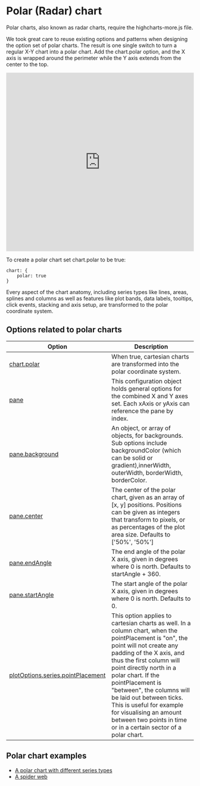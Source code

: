 Polar (Radar) chart
===================

Polar charts, also known as radar charts, require the highcharts-more.js file.

We took great care to reuse existing options and patterns when designing the option set of polar charts. The result is one single switch to turn a regular X-Y chart into a polar chart. Add the chart.polar option, and the X axis is wrapped around the perimeter while the Y axis extends from the center to the top.

<iframe style="width: 100%; height: 480px; border: none;" src="https://www.highcharts.com/samples/embed/highcharts/demo/polar-wind-rose" allow="fullscreen"></iframe>

To create a polar chart set chart.polar to be true:


    chart: {
        polar: true
    }

Every aspect of the chart anatomy, including series types like lines, areas, splines and columns as well as features like plot bands, data labels, tooltips, click events, stacking and axis setup, are transformed to the polar coordinate system.

Options related to polar charts
-------------------------------

|Option|Description|
|------|-----------|
|[chart.polar](https://api.highcharts.com/highcharts/chart.polar)|When true, cartesian charts are transformed into the polar coordinate system.|
|[pane](https://api.highcharts.com/highcharts#pane)|This configuration object holds general options for the combined X and Y axes set. Each xAxis or yAxis can reference the pane by index.|
|[pane.background](https://api.highcharts.com/highcharts/pane.background)|An object, or array of objects, for backgrounds. Sub options include backgroundColor (which can be solid or gradient),innerWidth, outerWidth, borderWidth, borderColor.|
|[pane.center](https://api.highcharts.com/highcharts/pane.center)|The center of the polar chart, given as an array of [x, y] positions. Positions can be given as integers that transform to pixels, or as percentages of the plot area size. Defaults to ['50%', '50%']|
|[pane.endAngle](https://api.highcharts.com/highcharts/pane.endAngle)|The end angle of the polar X axis, given in degrees where 0 is north. Defaults to startAngle + 360.|
|[pane.startAngle](https://api.highcharts.com/highcharts/pane.startAngle)|The start angle of the polar X axis, given in degrees where 0 is north. Defaults to 0.|
|[plotOptions.series.pointPlacement](https://api.highcharts.com/highcharts/plotOptions.series.pointPlacement)|This option applies to cartesian charts as well. In a column chart, when the pointPlacement is "on", the point will not create any padding of the X axis, and thus the first column will point directly north in a polar chart. If the pointPlacement is "between", the columns will be laid out between ticks. This is useful for example for visualising an amount between two points in time or in a certain sector of a polar chart.|

Polar chart examples
--------------------

*   [A polar chart with different series types](https://jsfiddle.net/gh/get/library/pure/highcharts/highcharts/tree/main/samples/highcharts/blog/polar-chart)
*   [A spider web](https://jsfiddle.net/gh/get/library/pure/highcharts/highcharts/tree/main/samples/highcharts/demo/polar-spider)